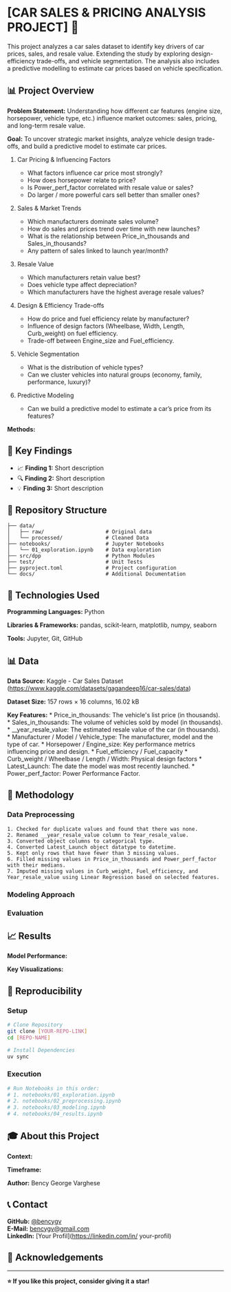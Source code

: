 # [CAR SALES & PRICING ANALYSIS PROJECT] 🚀

This project analyzes a car sales dataset to identify key drivers of car prices, sales, and resale value. Extending the study by exploring design-efficiency trade-offs, and vehicle segmentation. The analysis also includes a predictive modelling to estimate car prices based on vehicle specification.

## 📊 Project Overview

**Problem Statement:** 
Understanding how different car features (engine size, horsepower, vehicle type, etc.) influence market outcomes: sales, pricing, and long-term resale value.

**Goal:** 
To uncover strategic market insights, analyze vehicle design trade-offs, and build a predictive model to estimate car prices. 

1. Car Pricing & Influencing Factors
    * What factors influence car price most strongly?
    * How does horsepower relate to price?
    * Is Power_perf_factor correlated with resale value or sales?
    * Do larger / more powerful cars sell better than smaller ones?

2. Sales & Market Trends
    * Which manufacturers dominate sales volume?
    * How do sales and prices trend over time with new launches?
    * What is the relationship between Price_in_thousands and Sales_in_thousands?
    * Any pattern of sales linked to launch year/month?

3. Resale Value
    * Which manufacturers retain value best?
    * Does vehicle type affect depreciation?
    * Which manufacturers have the highest average resale values?

4. Design & Efficiency Trade-offs
    * How do price and fuel efficiency relate by manufacturer?
    * Influence of design factors (Wheelbase, Width, Length, Curb_weight) on fuel efficiency.
    * Trade-off between Engine_size and Fuel_efficiency.

5. Vehicle Segmentation
    * What is the distribution of vehicle types?
    * Can we cluster vehicles into natural groups (economy, family, performance, luxury)?

6. Predictive Modeling
    * Can we build a predictive model to estimate a car’s price from its features?

**Methods:** 
<!-- Exploratory Data Analysis (EDA), correlation analysis, and regression modeling. -->

## 🎯 Key Findings

<!-- Your main insights in 3–5 bullet points -->
- 📈 **Finding 1:** Short description
- 🔍 **Finding 2:** Short description  
- 💡 **Finding 3:** Short description

## 📁 Repository Structure

```
├── data/
│   ├── raw/                    # Original data
│   └── processed/              # Cleaned Data
├── notebooks/                  # Jupyter Notebooks
│   └── 01_exploration.ipynb    # Data exploration
├── src/dpp                     # Python Modules
├── test/                       # Unit Tests
├── pyproject.toml              # Project configuration
└── docs/                       # Additional Documentation
```

## 🔧 Technologies Used

**Programming Languages:**
Python

**Libraries & Frameworks:**
pandas, scikit-learn, matplotlib, numpy, seaborn

**Tools:**
Jupyter, Git, GitHub

## 📊 Data

**Data Source:** 
Kaggle - Car Sales Dataset (https://www.kaggle.com/datasets/gagandeep16/car-sales/data)

**Dataset Size:** 
157 rows × 16 columns, 16.02 kB

**Key Features:** 
    * Price_in_thousands: The vehicle's list price (in thousands).
    * Sales_in_thousands: The volume of vehicles sold by model (in thousands).
    * __year_resale_value: The estimated resale value of the car (in thousands).
    * Manufacturer / Model / Vehicle_type: The manufacturer, model and the type of car.
    * Horsepower / Engine_size: Key performance metrics influencing price and design.
    * Fuel_efficiency / Fuel_capacity
    * Curb_weight / Wheelbase / Length / Width: Physical design factors
    * Latest_Launch: The date the model was most recently launched.
    * Power_perf_factor: Power Performance Factor.

## 🤖 Methodology

### Data Preprocessing
    1. Checked for duplicate values and found that there was none.
    2. Renamed __year_resale_value column to Year_resale_value.
    3. Converted object columns to categorical type.
    4. Converted Latest_Launch object datatype to datetime.
    5. Kept only rows that have fewer than 3 missing values.
    6. Filled missing values in Price_in_thousands and Power_perf_factor with their medians.
    7. Imputed missing values in Curb_weight, Fuel_efficiency, and Year_resale_value using Linear Regression based on selected features.


### Modeling Approach  
<!-- Which models did you test? -->

### Evaluation
<!-- How did you evaluate the results? -->

## 📈 Results

**Model Performance:**
<!-- Your best metrics (Accuracy, RMSE, etc.) -->

**Key Visualizations:**
<!-- Reference key plots in your notebooks -->

## 🚀 Reproducibility

### Setup
```bash
# Clone Repository
git clone [YOUR-REPO-LINK]
cd [REPO-NAME]

# Install Dependencies
uv sync
```

### Execution
```bash
# Run Notebooks in this order:
# 1. notebooks/01_exploration.ipynb
# 2. notebooks/02_preprocessing.ipynb  
# 3. notebooks/03_modeling.ipynb
# 4. notebooks/04_results.ipynb
```

## 🎓 About this Project

**Context:** 
<!-- As part of Data Analysis Portfolio Project with StackFuel. -->

**Timeframe:** 
<!-- When did you complete the project? -->

**Author:** 
Bency George Varghese

## 📞 Contact

**GitHub:** [@bencygv](https://github.com/bencygv)  
**E-Mail:** bencygv@gmail.com  
**LinkedIn:** [Your Profil](https://linkedin.com/in/
your-profil)

## 🙏 Acknowledgements

<!-- Mention people or resources that helped you -->

---

**⭐ If you like this project, consider giving it a star!**
